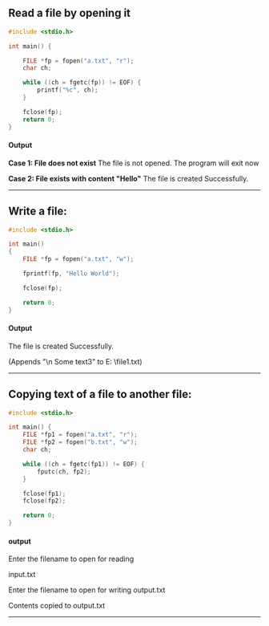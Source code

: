 ## Read a file by opening it
```c
#include <stdio.h>

int main() {

    FILE *fp = fopen("a.txt", "r");
    char ch;

    while ((ch = fgetc(fp)) != EOF) {
        printf("%c", ch);
    }

    fclose(fp);
    return 0;
}

```

#### Output 

**Case 1: File does not exist**
The file is not opened. The program will exit now

**Case 2: File exists with content "Hello"**
The file is created Successfully.
***

## Write a file:
```c
#include <stdio.h>

int main()
{
    FILE *fp = fopen("a.txt", "w");

    fprintf(fp, "Hello World");

    fclose(fp);

    return 0;
}
```
#### Output
<non-zero value>The file is created Successfully.

(Appends "\n Some text3" to E: \file1.txt)
***
## Copying text of a file to another file:

```c
#include <stdio.h>

int main() {
    FILE *fp1 = fopen("a.txt", "r");
    FILE *fp2 = fopen("b.txt", "w");
    char ch;

    while ((ch = fgetc(fp1)) != EOF) {
        fputc(ch, fp2);
    }

    fclose(fp1);
    fclose(fp2);

    return 0;
}
```
#### output 

Enter the filename to open for reading

input.txt

Enter the filename to open for writing output.txt

Contents copied to output.txt
***